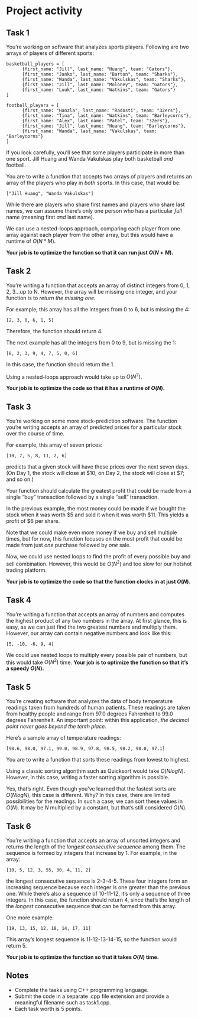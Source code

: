 # Project activity

## Task 1

You’re working on software that analyzes sports players. Following are two arrays of players of different sports:

```
basketball_players = [
      {first_name: "Jill", last_name: "Huang", team: "Gators"},
      {first_name: "Janko", last_name: "Barton", team: "Sharks"},
      {first_name: "Wanda", last_name: "Vakulskas", team: "Sharks"},
      {first_name: "Jill", last_name: "Moloney", team: "Gators"},
      {first_name: "Luuk", last_name: "Watkins", team: "Gators"}
]

football_players = [
      {first_name: "Hanzla", last_name: "Radosti", team: "32ers"},
      {first_name: "Tina", last_name: "Watkins", team: "Barleycorns"},
      {first_name: "Alex", last_name: "Patel", team: "32ers"},
      {first_name: "Jill", last_name: "Huang", team: "Barleycorns"},
      {first_name: "Wanda", last_name: "Vakulskas", team: "Barleycorns"}
]
```

If you look carefully, you’ll see that some players participate in more than one sport. Jill Huang and Wanda Vakulskas play both basketball *and* football.

You are to write a function that accepts two arrays of players and returns an array of the players who play in *both* sports. In this case, that would be:

`["Jill Huang", "Wanda Vakulskas"]`

While there are players who share first names and players who share last names, we can assume there’s only one person who has a particular *full* name (meaning first *and* last name).

We can use a nested-loops approach, comparing each player from one array against each player from the other array, but this would have a runtime of $O(N * M)$. 

**Your job is to optimize the function so that it can run just $O(N + M)$.**

## Task 2

You’re writing a function that accepts an array of distinct integers from 0, 1, 2, 3...up to N. However, the array will be missing one integer, and your function is to *return the missing one.*

For example, this array has all the integers from 0 to 6, but is missing the 4:

```
[2, 3, 0, 6, 1, 5]
```

Therefore, the function should return 4.

The next example has all the integers from 0 to 9, but is missing the 1:

```
[8, 2, 3, 9, 4, 7, 5, 0, 6]
```

In this case, the function should return the 1.

Using a nested-loops approach would take up to $O(N^2)$. 

**Your job is to optimize the code so that it has a runtime of $O(N)$.**

## Task 3

You’re working on some more stock-prediction software. The function you’re writing accepts an array of predicted prices for a particular stock over the course of time.

For example, this array of seven prices:

```
[10, 7, 5, 8, 11, 2, 6]
```

predicts that a given stock will have these prices over the next seven days. (On Day 1, the stock will close at \$10; on Day 2, the stock will close at $7; and so on.)

Your function should calculate the greatest profit that could be made from a single “buy” transaction followed by a single “sell” transaction.

In the previous example, the most money could be made if we bought the stock when it was worth \$5 and sold it when it was worth \$11. This yields a profit of $6 per share.

Note that we could make even more money if we buy and sell multiple times, but for now, this function focuses on the most profit that could be made from just *one* purchase followed by *one* sale.

Now, we could use nested loops to find the profit of every possible buy and sell combination. However, this would be $O(N^2)$ and too slow for our hotshot trading platform. 

**Your job is to optimize the code so that the function clocks in at just $O(N)$.**

## Task 4

You’re writing a function that accepts an array of numbers and computes the highest product of any two numbers in the array. At first glance, this is easy, as we can just find the two greatest numbers and multiply them. However, our array can contain negative numbers and look like this:

```
[5, -10, -6, 9, 4]
```

We could use nested loops to multiply every possible pair of numbers, but this would take $O(N^2)$ time. **Your job is to optimize the function so that it’s a speedy $O(N)$.**

## Task 5

You’re creating software that analyzes the data of body temperature readings taken from hundreds of human patients. These readings are taken from healthy people and range from 97.0 degrees Fahrenheit to 99.0 degrees Fahrenheit. An important point: within this application, *the decimal point never goes beyond the tenth place.*

Here’s a sample array of temperature readings:

```
[98.6, 98.0, 97.1, 99.0, 98.9, 97.8, 98.5, 98.2, 98.0, 97.1]
```

You are to write a function that sorts these readings from lowest to highest.

Using a classic sorting algorithm such as Quicksort would take $O(N log N)$. However, in this case, writing a faster sorting algorithm is possible.

Yes, that’s right. Even though you’ve learned that the fastest sorts are $O(N log N)$, this case is different. Why? In this case, there are limited possibilities for the readings. In such a case, we can sort these values in $O(N)$. It may be $N$ multiplied by a constant, but that’s still considered $O(N)$.

## Task 6

You’re writing a function that accepts an array of unsorted integers and returns the length of the *longest consecutive sequence* among them. The sequence is formed by integers that increase by 1. For example, in the array:

```
[10, 5, 12, 3, 55, 30, 4, 11, 2]
```

the longest consecutive sequence is 2-3-4-5. These four integers form an increasing sequence because each integer is one greater than the previous one. While there’s also a sequence of 10-11-12, it’s only a sequence of three integers. In this case, the function should return 4, since that’s the length of the *longest* consecutive sequence that can be formed from this array.

One more example:

```
[19, 13, 15, 12, 18, 14, 17, 11]
```

This array’s longest sequence is 11-12-13-14-15, so the function would return 5.

**Your job is to optimize the function so that it takes $O(N)$ time.**

## Notes

- Complete the tasks using C++ programming language. 
- Submit the code in a separate .cpp file extension and provide a meaningful filename such as task1.cpp.
- Each task worth is 5 points.

